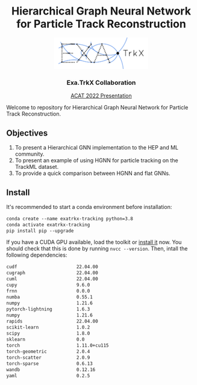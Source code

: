 <div align="center">

# Hierarchical Graph Neural Network for Particle Track Reconstruction

<figure>
    <img src="https://raw.githubusercontent.com/HSF-reco-and-software-triggers/Tracking-ML-Exa.TrkX/master/docs/media/final_wide.png" width="250"/>
</figure>
    
### Exa.TrkX Collaboration


[ACAT 2022 Presentation](https://indico.cern.ch/event/1106990/contributions/4996236/)

</div>

Welcome to repository for Hierarchical Graph Neural Network for Particle Track Reconstruction. 

## Objectives

1. To present a Hierarchical GNN implementation to the HEP and ML community.
2. To present an example of using HGNN for particle tracking on the TrackML dataset.
3. To provide a quick comparison between HGNN and flat GNNs.

## Install

It's recommended to start a conda environment before installation:

```
conda create --name exatrkx-tracking python=3.8
conda activate exatrkx-tracking
pip install pip --upgrade
```

If you have a CUDA GPU available, load the toolkit or [install it](https://docs.nvidia.com/cuda/cuda-installation-guide-linux/index.html) now. You should check that this is done by running `nvcc --version`. Then, intall the following dependencies:

```
cudf                      22.04.00        
cugraph                   22.04.00        
cuml                      22.04.00       
cupy                      9.6.0            
frnn                      0.0.0                    
numba                     0.55.1           
numpy                     1.21.6 
pytorch-lightning         1.6.3
numpy                     1.21.6           
rapids                    22.04.00        
scikit-learn              1.0.2            
scipy                     1.8.0            
sklearn                   0.0                      
torch                     1.11.0+cu115             
torch-geometric           2.0.4                    
torch-scatter             2.0.9                    
torch-sparse              0.6.13                   
wandb                     0.12.16                  
yaml                      0.2.5                
```
